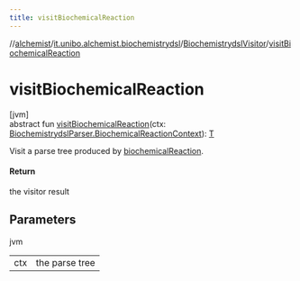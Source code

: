 ```yaml
---
title: visitBiochemicalReaction
---
```

//[alchemist](../../../index.html)/[it.unibo.alchemist.biochemistrydsl](../index.html)/[BiochemistrydslVisitor](index.html)/[visitBiochemicalReaction](visit-biochemical-reaction.html)



# visitBiochemicalReaction



[jvm]\
abstract fun [visitBiochemicalReaction](visit-biochemical-reaction.html)(ctx: [BiochemistrydslParser.BiochemicalReactionContext](../-biochemistrydsl-parser/-biochemical-reaction-context/index.html)): [T](../../it.unibo.alchemist.model.implementations.conditions/-generic-molecule-present/index.html)



Visit a parse tree produced by [biochemicalReaction](../-biochemistrydsl-parser/biochemical-reaction.html).



#### Return



the visitor result



## Parameters


jvm

| | |
|---|---|
| ctx | the parse tree |




